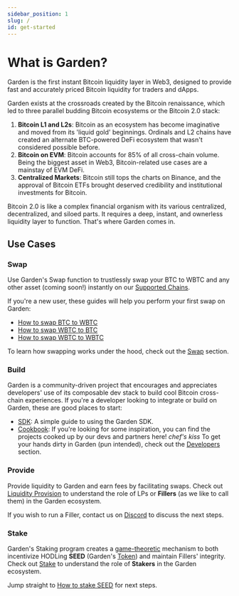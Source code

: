 ```yaml
---
sidebar_position: 1
slug: /
id: get-started
---
```


# What is Garden?

Garden is the first instant Bitcoin liquidity layer in Web3, designed to provide fast and accurately priced Bitcoin liquidity for traders and dApps.

Garden exists at the crossroads created by the Bitcoin renaissance, which led to three parallel budding Bitcoin ecosystems or the Bitcoin 2.0 stack:

1. **Bitcoin L1 and L2s**: Bitcoin as an ecosystem has become imaginative and moved from its 'liquid gold' beginnings. Ordinals and L2 chains have created an alternate BTC-powered DeFi ecosystem that wasn't considered possible before.
2. **Bitcoin on EVM**: Bitcoin accounts for 85% of all cross-chain volume. Being the biggest asset in Web3, Bitcoin-related use cases are a mainstay of EVM DeFi.
3. **Centralized Markets**: Bitcoin still tops the charts on Binance, and the approval of Bitcoin ETFs brought deserved credibility and institutional investments for Bitcoin.

Bitcoin 2.0 is like a complex financial organism with its various centralized, decentralized, and siloed parts. It requires a deep, instant, and ownerless liquidity layer to function. That's where Garden comes in.

## Use Cases

### Swap

Use Garden's Swap function to trustlessly swap your BTC to WBTC and any other asset (coming soon!) instantly on our [Supported Chains](./basics/SupportedChains.md).

If you're a new user, these guides will help you perform your first swap on Garden:

- [How to swap BTC to WBTC](./basics/guides/BtcWbtc.md)
- [How to swap WBTC to BTC](./basics/guides/WbtcBtc.md)
- [How to swap WBTC to WBTC](./basics/guides/WbtcWbtc.md)

To learn how swapping works under the hood, check out the [Swap](./basics/swap/Swap.md) section.

### Build

Garden is a community-driven project that encourages and appreciates developers' use of its composable dev stack to build cool Bitcoin cross-chain experiences.
If you're a developer looking to integrate or build on Garden, these are good places to start:

- [SDK](../developers/sdk/Sdk.md): A simple guide to using the Garden SDK.
- [Cookbook](../cookbook/Cookbook.md): If you're looking for some inspiration, you can find the projects cooked up by our devs and partners here! _chef's kiss_
  To get your hands dirty in Garden (pun intended), check out the [Developers](../developers/Developers.md) section.

### Provide

Provide liquidity to Garden and earn fees by facilitating swaps. Check out [Liquidity Provision](./basics/LiquidityProvision.md) to understand the role of LPs or **Fillers** (as we like to call them) in the Garden ecosystem.

If you wish to run a Filler, contact us on [Discord](https://discord.gg/kqMBgeAKAh) to discuss the next steps.

### Stake

Garden's Staking program creates a [game-theoretic](https://garden.finance/blogs/market-making-and-staking/) mechanism to both incentivize HODLing **SEED** (Garden's [Token](./basics/token/Token.md)) and maintain Fillers' integrity. Check out [Stake](./basics/stake/Stake.md) to understand the role of **Stakers** in the Garden ecosystem.

Jump straight to [How to stake SEED](./basics/guides/StakeSEED.md) for next steps.
